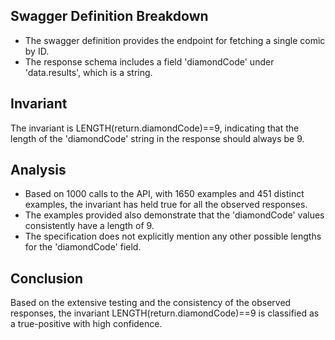 ## Swagger Definition Breakdown
- The swagger definition provides the endpoint for fetching a single comic by ID.
- The response schema includes a field 'diamondCode' under 'data.results', which is a string.

## Invariant
The invariant is LENGTH(return.diamondCode)==9, indicating that the length of the 'diamondCode' string in the response should always be 9.

## Analysis
- Based on 1000 calls to the API, with 1650 examples and 451 distinct examples, the invariant has held true for all the observed responses.
- The examples provided also demonstrate that the 'diamondCode' values consistently have a length of 9.
- The specification does not explicitly mention any other possible lengths for the 'diamondCode' field.

## Conclusion
Based on the extensive testing and the consistency of the observed responses, the invariant LENGTH(return.diamondCode)==9 is classified as a true-positive with high confidence.
